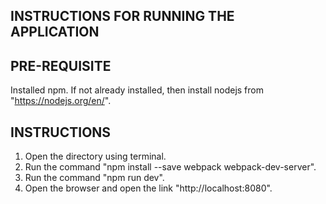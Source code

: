 INSTRUCTIONS FOR RUNNING THE APPLICATION
------------------------------------------
													
PRE-REQUISITE
-------------
Installed npm. If not already installed, then install nodejs from "https://nodejs.org/en/".
	
INSTRUCTIONS
------------
1. Open the directory using terminal.
2. Run the command "npm install --save webpack webpack-dev-server".
3. Run the command "npm run dev".
4. Open the browser and open the link "http://localhost:8080".
